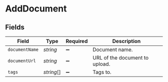 # AddDocument


## Fields

| Field                          | Type                           | Required                       | Description                    |
| ------------------------------ | ------------------------------ | ------------------------------ | ------------------------------ |
| `documentName`                 | *string*                       | :heavy_minus_sign:             | Document name.                 |
| `documentUrl`                  | *string*                       | :heavy_minus_sign:             | URL of the document to upload. |
| `tags`                         | *string*[]                     | :heavy_minus_sign:             | Tags to.                       |